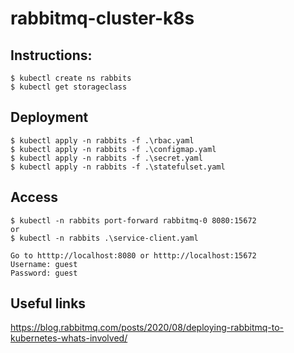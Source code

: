 # rabbitmq-cluster-k8s

## Instructions:
```
$ kubectl create ns rabbits
$ kubectl get storageclass
```

## Deployment 
```
$ kubectl apply -n rabbits -f .\rbac.yaml
$ kubectl apply -n rabbits -f .\configmap.yaml
$ kubectl apply -n rabbits -f .\secret.yaml
$ kubectl apply -n rabbits -f .\statefulset.yaml
```

## Access 
```
$ kubectl -n rabbits port-forward rabbitmq-0 8080:15672
or 
$ kubectl -n rabbits .\service-client.yaml

Go to htttp://localhost:8080 or htttp://localhost:15672
Username: guest
Password: guest
```

## Useful links
https://blog.rabbitmq.com/posts/2020/08/deploying-rabbitmq-to-kubernetes-whats-involved/
